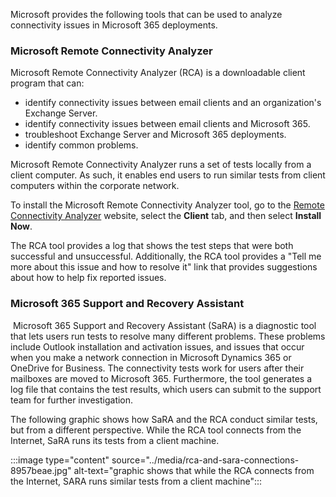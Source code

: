 Microsoft provides the following tools that can be used to analyze connectivity issues in Microsoft 365 deployments.

### Microsoft Remote Connectivity Analyzer

‎Microsoft Remote Connectivity Analyzer (RCA) is a downloadable client program that can:

 -  identify connectivity issues between email clients and an organization's Exchange Server.
 -  identify connectivity issues between email clients and Microsoft 365.
 -  troubleshoot Exchange Server and Microsoft 365 deployments.
 -  identify common problems.

Microsoft Remote Connectivity Analyzer runs a set of tests locally from a client computer. As such, it enables end users to run similar tests from client computers within the corporate network.

To install the Microsoft Remote Connectivity Analyzer tool, go to the [Remote Connectivity Analyzer](https://testconnectivity.microsoft.com/?azure-portal=true) website, select the **Client** tab, and then select **Install Now**.

The RCA tool provides a log that shows the test steps that were both successful and unsuccessful. Additionally, the RCA tool provides a "Tell me more about this issue and how to resolve it" link that provides suggestions about how to help fix reported issues.

### Microsoft 365 Support and Recovery Assistant

‎ Microsoft 365 Support and Recovery Assistant (SaRA) is a diagnostic tool that lets users run tests to resolve many different problems. These problems include Outlook installation and activation issues, and issues that occur when you make a network connection in Microsoft Dynamics 365 or OneDrive for Business. The connectivity tests work for users after their mailboxes are moved to Microsoft 365. Furthermore, the tool generates a log file that contains the test results, which users can submit to the support team for further investigation.

The following graphic shows how SaRA and the RCA conduct similar tests, but from a different perspective. While the RCA tool connects from the Internet, SaRA runs its tests from a client machine.

:::image type="content" source="../media/rca-and-sara-connections-8957beae.jpg" alt-text="graphic shows that while the RCA connects from the Internet, SARA runs similar tests from a client machine":::
